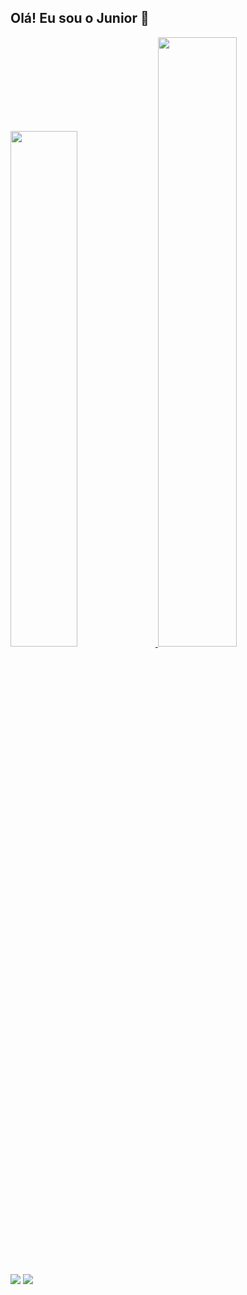 ## Olá! Eu sou o Junior 👋

<div>
    <a href="https://github.com/juniorrxcx">
    <img width="46%" src="https://github-readme-stats.vercel.app/api?username=juniorrxcx&show_icons=true&theme=tokyonight&include_all_commits=true&count_private=true" />
    <img width="50%" src="https://github-readme-stats.vercel.app/api/top-langs/?username=juniorrxcx&layout=compact&langs_count=16&theme=tokyonight" />
    </a>
</div>

##

<div> 
  <a href="https://instagram.com/juniorrxcx" target="_blank"><img src="https://img.shields.io/badge/-Instagram-%23E4405F?style=for-the-badge&logo=instagram&logoColor=white" target="_blank"></a>
  <a href="https://www.linkedin.com/in/adilson-junior-96a931256/" target="_blank"><img src="https://img.shields.io/badge/-LinkedIn-%230077B5?style=for-the-badge&logo=linkedin&logoColor=white" target="_blank"></a> 
</div>
